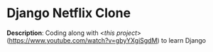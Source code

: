# Django Netflix Clone
**Description**: Coding along with <*this project*>(https://www.youtube.com/watch?v=gbyYXgiSgdM) to learn Django